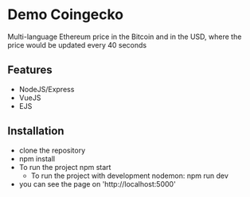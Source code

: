 # Demo Coingecko 

Multi-language Ethereum price in the Bitcoin and in the USD, where the price would be updated every 40 seconds

## Features

- NodeJS/Express
- VueJS
- EJS

## Installation

- clone the repository
- npm install
- To run the project 
    npm start
    * To run the project with development nodemon: npm run dev
- you can see the page on 'http://localhost:5000'